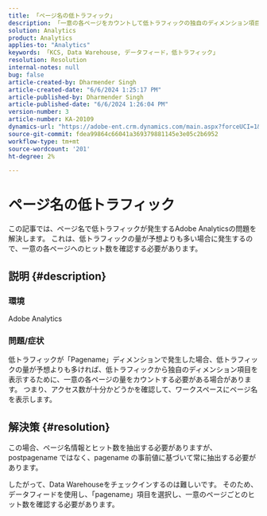 ```yaml
---
title: 「ページ名の低トラフィック」
description: 「一意の各ページをカウントして低トラフィックの独自のディメンション項目を表示することで、\"Pagename\" ディメンションの低トラフィックの発生を処理する方法を説明します。」
solution: Analytics
product: Analytics
applies-to: "Analytics"
keywords: 「KCS, Data Warehouse, データフィード，低トラフィック」
resolution: Resolution
internal-notes: null
bug: false
article-created-by: Dharmender Singh
article-created-date: "6/6/2024 1:25:17 PM"
article-published-by: Dharmender Singh
article-published-date: "6/6/2024 1:26:04 PM"
version-number: 3
article-number: KA-20109
dynamics-url: "https://adobe-ent.crm.dynamics.com/main.aspx?forceUCI=1&pagetype=entityrecord&etn=knowledgearticle&id=ad581932-0824-ef11-840a-6045bd08369f"
source-git-commit: fdea99864c66041a369379881145e3e05c2b6952
workflow-type: tm+mt
source-wordcount: '201'
ht-degree: 2%

---
```


# ページ名の低トラフィック


この記事では、ページ名で低トラフィックが発生するAdobe Analyticsの問題を解決します。 これは、低トラフィックの量が予想よりも多い場合に発生するので、一意の各ページへのヒット数を確認する必要があります。

## 説明 {#description}


### 環境

Adobe Analytics

### 問題/症状

低トラフィックが「Pagename」ディメンションで発生した場合、低トラフィックの量が予想よりも多ければ、低トラフィックから独自のディメンション項目を表示するために、一意の各ページの量をカウントする必要がある場合があります。 つまり、アクセス数が十分かどうかを確認して、ワークスペースにページ名を表示します。


## 解決策 {#resolution}


この場合、ページ名情報とヒット数を抽出する必要がありますが、postpagename ではなく、pagename の事前値に基づいて常に抽出する必要があります。

したがって、Data Warehouseをチェックインするのは難しいです。 そのため、データフィードを使用し、「pagename」項目を選択し、一意のページごとのヒット数を確認する必要があります。

